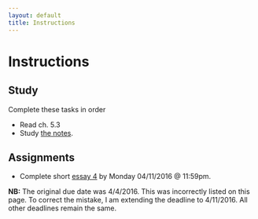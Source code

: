 ```yaml
---
layout: default
title: Instructions
---
```




# Instructions #

## Study

Complete these tasks in order

+ Read ch. 5.3
+ Study [the notes](/Teaching/Examined/FreeWill/Handout2).  



## Assignments

+ Complete short [essay 4](/Teaching/Examined/FreeWill/Essay/) by Monday 04/11/2016 @ 11:59pm.

**NB:** The original due date was 4/4/2016. This was incorrectly listed on this page. To correct the mistake, I am extending the deadline to 4/11/2016. All other deadlines remain the same. 

